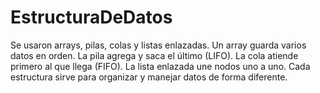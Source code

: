 # EstructuraDeDatos
Se usaron arrays, pilas, colas y listas enlazadas. Un array guarda varios datos en orden. La pila agrega y saca el último (LIFO). La cola atiende primero al que llega (FIFO). La lista enlazada une nodos uno a uno. Cada estructura sirve para organizar y manejar datos de forma diferente.
